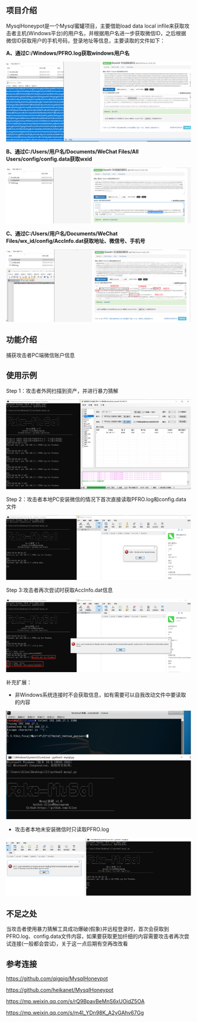 ## 项目介绍
MysqlHoneypot是一个Mysql蜜罐项目，主要借助load data local infile来获取攻击者主机(Windows平台)的用户名，并根据用户名进一步获取微信ID，之后根据微信ID获取用户的手机号码，登录地址等信息，主要读取的文件如下：

**A、通过C:/Windows/PFRO.log获取windows用户名** 

![username](img/user.png)

**B、通过C:/Users/用户名/Documents/WeChat Files/All Users/config/config.data获取wxid**

![wechat](img/wechat.png)

**C、通过C:/Users/用户名/Documents/WeChat Files/wx_id/config/AccInfo.dat获取地址、微信号、手机号**

![acc2](img/acc2.png)


## 功能介绍
捕获攻击者PC端微信账户信息

## 使用示例
Step 1：攻击者外网扫描到资产，并进行暴力猜解

![crake](img/crake.png)

Step 2：攻击者本地PC安装微信的情况下首次直接读取PFRO.log和config.data文件

![config](img/config.png)

Step 3:攻击者再次尝试时获取AccInfo.dat信息

![acc](img/acc.png)


补充扩展：
- 非Windows系统连接时不会获取信息，如有需要可以自我改动文件中要读取的内容

![linux](img/linux.png)

- 攻击者本地未安装微信时只读取PFRO.log

![log](img/log.png)

## 不足之处
当攻击者使用暴力猜解工具成功爆破(假象)并远程登录时，首次会获取到PFRO.log、config.data文件内容，如果要获取更加纤细的内容需要攻击者再次尝试连接(一般都会尝试)，关于这一点后期有空再改改看

## 参考连接
https://github.com/qigpig/MysqlHoneypot

https://github.com/heikanet/MysqlHoneypot

https://mp.weixin.qq.com/s/rQ9BpavBeMnS6xUOidZ5OA

https://mp.weixin.qq.com/s/m4I_YDn98K_A2yGAhv67Gg
